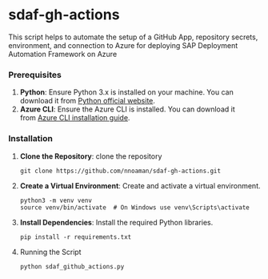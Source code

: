 # sdaf-gh-actions

This script helps to automate the setup of a GitHub App, repository secrets, environment, and connection to Azure for deploying SAP Deployment Automation Framework on Azure

### Prerequisites

1. **Python**: Ensure Python 3.x is installed on your machine. You can download it from [Python official website](https://www.python.org/downloads/).
2. **Azure CLI**: Ensure the Azure CLI is installed. You can download it from [Azure CLI installation guide](https://learn.microsoft.com/en-us/cli/azure/install-azure-cli).

### Installation

1. **Clone the Repository**: clone the repository

    `git clone https://github.com/nnoaman/sdaf-gh-actions.git`

2. **Create a Virtual Environment**: Create and activate a virtual environment.

    ```
    python3 -m venv venv
    source venv/bin/activate  # On Windows use venv\Scripts\activate
    ```

3. **Install Dependencies**: Install the required Python libraries.

    `pip install -r requirements.txt`

4. Running the Script

    `python sdaf_github_actions.py`
